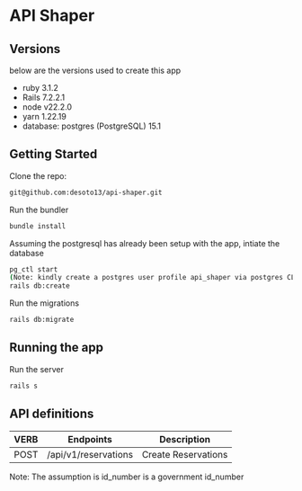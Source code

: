 # API Shaper

## Versions
below are the versions used to create this app
- ruby 3.1.2
- Rails 7.2.2.1
- node v22.2.0
- yarn 1.22.19
- database: postgres (PostgreSQL) 15.1

## Getting Started

Clone the repo:
```sh
git@github.com:desoto13/api-shaper.git
```

Run the bundler
```sh
bundle install
```

Assuming the postgresql has already been setup with the app, intiate the database
```sh
pg_ctl start
(Note: kindly create a postgres user profile api_shaper via postgres CLI) 
rails db:create
```
Run the migrations
```sh
rails db:migrate
```

## Running the app
Run the server
```sh
rails s
```

## API definitions

| VERB | Endpoints | Description |
|:----:|:---------:|:-----------:|
| POST | /api/v1/reservations | Create Reservations |

Note: The assumption is id_number is a government id_number
